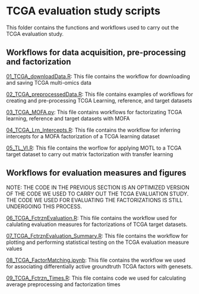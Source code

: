 # TCGA evaluation study scripts

This folder contains the functions and workflows used to carry out the TCGA evaluation study.

## Workflows for data acquisition, pre-processing and factorization
[01_TCGA_downloadData.R](https://github.com/david-hirst/MOTL/blob/main/TCGAStudy/01_TCGA_downloadData.R): This file contains the workflow for downloading and saving TCGA multi-omics data

[02_TCGA_preprocessedData.R](https://github.com/david-hirst/MOTL/blob/main/TCGAStudy/02_TCGA_preprocessedData.R): This file contains examples of workflows for creating and pre-processing TCGA Learning, reference, and target datasets

[03_TCGA_MOFA.py](https://github.com/david-hirst/MOTL/blob/main/TCGAStudy/03_TCGA_MOFA.py): This file contains workflows for factorizating TCGA learning, reference and target datasets with MOFA

[04_TCGA_Lrn_Intercepts.R](https://github.com/david-hirst/MOTL/blob/main/TCGAStudy/04_TCGA_Lrn_Intercepts.R): This file contains the workflow for inferring intercepts for a MOFA factorization of a TCGA learning dataset

[05_TL_VI.R](https://github.com/david-hirst/MOTL/blob/main/TCGAStudy/05_TL_VI.R): This file contains the worflow for applying MOTL to a TCGA target dataset to carry out matrix factorization with transfer learning

## Workflows for evaluation measures and figures
NOTE: THE CODE IN THE PREVIOUS SECTION IS AN OPTIMIZED VERSION OF THE CODE WE USED TO CARRY OUT THE TCGA EVALUATION STUDY. THE CODE WE USED FOR EVALUATING THE FACTORIZATIONS IS STILL UNDERGOING THIS PROCESS.

[06_TCGA_FctrznEvaluation.R](https://github.com/david-hirst/MOTL/blob/main/TCGAStudy/06_TCGA_FctrznEvaluation.R): This file contains the workflow used for calulating evaluation measures for factorizations of TCGA target datasets.

[07_TCGA_FctrznEvaluation_Summary.R](https://github.com/david-hirst/MOTL/blob/main/TCGAStudy/07_TCGA_FctrznEvaluation_Summary.R): This file contains the workflow for plotting and performing statistical testing on the TCGA evaluation measure values

[08_TCGA_FactorMatching.ipynb](https://github.com/david-hirst/MOTL/blob/main/TCGAStudy/08_TCGA_FactorMatching.ipynb): This file contains the workflow we used for associating differentially active groundtruth TCGA factors with genesets.

[09_TCGA_Fctrzn_Times.R](https://github.com/david-hirst/MOTL/blob/main/TCGAStudy/09_TCGA_Fctrzn_Times.R): This file contains code we used for calculating average preprocessing and factorization times


